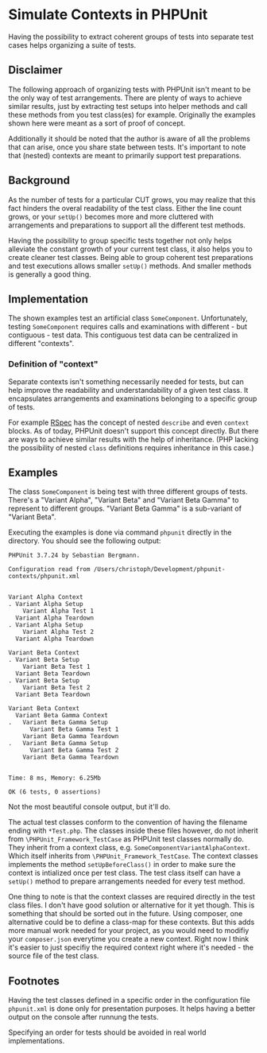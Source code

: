 Simulate Contexts in PHPUnit
============================

Having the possibility to extract coherent groups of tests into separate test cases helps organizing a suite of tests.

## Disclaimer

The following approach of organizing tests with PHPUnit isn't meant to be the only way of test arrangements.
There are plenty of ways to achieve similar results, just by extracting test setups into helper methods and call these methods from you test class(es) for example.
Originally the examples shown here were meant as a sort of proof of concept.

Additionally it should be noted that the author is aware of all the problems that can arise, once you share state between tests.
It's important to note that (nested) contexts are meant to primarily support test preparations.

## Background

As the number of tests for a particular CUT grows, you may realize that this fact hinders the overal readability of the test class.
Either the line count grows, or your `setUp()` becomes more and more cluttered with arrangements and preparations to support all the different test methods.

Having the possibility to group specific tests together not only helps alleviate the constant growth of your current test class, it also helps you to create cleaner test classes.
Being able to group coherent test preparations and test executions allows smaller `setUp()` methods. And smaller methods is generally a good thing.

## Implementation

The shown examples test an artificial class `SomeComponent`. Unfortunately, testing `SomeComponent` requires calls and examinations with different - but contiguous - test data.
This contiguous test data can be centralized in different "contexts".

### Definition of "context"

Separate contexts isn't something necessarily needed for tests, but can help improve the readability and understandability of a given test class.
It encapsulates arrangements and examinations belonging to a specific group of tests.

For example [RSpec](http://rspec.info/) has the concept of nested `describe` and even `context` blocks.
As of today, PHPUnit doesn't support this concept directly. But there are ways to achieve similar results with the help of inheritance.
(PHP lacking the possibility of nested `class` definitions requires inheritance in this case.)

## Examples

The class `SomeComponent` is being test with three different groups of tests.
There's a "Variant Alpha", "Variant Beta" and "Variant Beta Gamma" to represent to different groups. "Variant Beta Gamma" is a sub-variant of "Variant Beta".

Executing the examples is done via command `phpunit` directly in the directory.
You should see the following output:

    PHPUnit 3.7.24 by Sebastian Bergmann.

    Configuration read from /Users/christoph/Development/phpunit-contexts/phpunit.xml


    Variant Alpha Context
    . Variant Alpha Setup
        Variant Alpha Test 1
      Variant Alpha Teardown
    . Variant Alpha Setup
        Variant Alpha Test 2
      Variant Alpha Teardown
    
    Variant Beta Context
    . Variant Beta Setup
        Variant Beta Test 1
      Variant Beta Teardown
    . Variant Beta Setup
        Variant Beta Test 2
      Variant Beta Teardown
    
    Variant Beta Context
      Variant Beta Gamma Context
    .   Variant Beta Gamma Setup
          Variant Beta Gamma Test 1
        Variant Beta Gamma Teardown
    .   Variant Beta Gamma Setup
          Variant Beta Gamma Test 2
        Variant Beta Gamma Teardown
    
    
    Time: 8 ms, Memory: 6.25Mb
    
    OK (6 tests, 0 assertions)

Not the most beautiful console output, but it'll do.

The actual test classes conform to the convention of having the filename ending with `*Test.php`. 
The classes inside these files however, do not inherit from `\PHPUnit_Framework_TestCase` as PHPUnit test classes normally do. 
They inherit from a context class, e.g. `SomeComponentVariantAlphaContext`. Which itself inherits from `\PHPUnit_Framework_TestCase`.
The context classes implements the method `setUpBeforeClass()` in order to make sure the context is intialized once per test class.
The test class itself can have a `setUp()` method to prepare arrangements needed for every test method.

One thing to note is that the context classes are required directly in the test class files. 
I don't have good solution or alternative for it yet though. This is something that should be sorted out in the future.
Using composer, one alternative could be to define a class-map for these contexts. But this adds more manual work needed for your project, as you would need to modifiy your `composer.json` everytime you create a new context.
Right now I think it's easier to just specifiy the required context right where it's needed - the source file of the test class.

## Footnotes

Having the test classes defined in a specific order in the configuration file `phpunit.xml` is done only for presentation purposes.
It helps having a better output on the console after runnung the tests.

Specifying an order for tests should be avoided in real world implementations.
